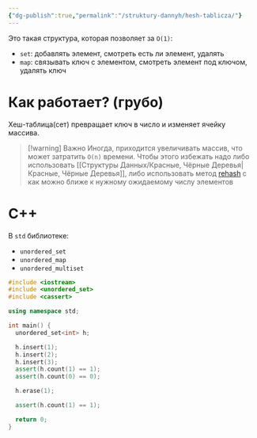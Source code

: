 ```yaml
---
{"dg-publish":true,"permalink":"/struktury-dannyh/hesh-tablicza/"}
---
```


Это такая структура, которая позволяет за `O(1)`:
- `set`: добавлять элемент, смотреть есть ли элемент, удалять
- `map`: связывать ключ с элементом, смотреть элемент под ключом, удалять ключ
# Как работает? (грубо)

Хеш-таблица(сет) превращает ключ в число и изменяет ячейку массива.

> [!warning] Важно
> Иногда, приходится увеличивать массив, что может затратить `O(n)` времени.  Чтобы этого избежать надо либо использовать [[Структуры Данных/Красные, Чёрные Деревья\|Красные, Чёрные Деревья]], либо использовать метод [rehash](https://en.cppreference.com/w/cpp/container/unordered_map/rehash) с как можно ближе к нужному ожидаемому числу элементов

# C++

В `std` библиотеке:

- `unordered_set`
- `unordered_map`
- `unordered_multiset`

```cpp
#include <iostream>
#include <unordered_set>
#include <cassert>

using namespace std;

int main() {
  unordered_set<int> h;

  h.insert(1);
  h.insert(2);
  h.insert(3);
  assert(h.count(1) == 1);
  assert(h.count(0) == 0);

  h.erase(1);

  assert(h.count(1) == 1);

  return 0;
}
```
